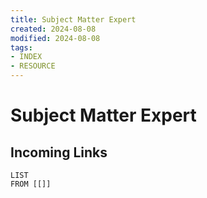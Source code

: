 ```yaml
---
title: Subject Matter Expert
created: 2024-08-08
modified: 2024-08-08
tags: 
- INDEX
- RESOURCE
---
```

# Subject Matter Expert
## Incoming Links
```dataview
LIST
FROM [[]]
```
